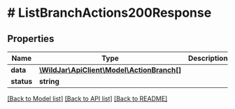 # # ListBranchActions200Response

## Properties

Name | Type | Description | Notes
------------ | ------------- | ------------- | -------------
**data** | [**\WildJar\ApiClient\Model\ActionBranch[]**](ActionBranch.md) |  | [optional]
**status** | **string** |  | [optional]

[[Back to Model list]](../../README.md#models) [[Back to API list]](../../README.md#endpoints) [[Back to README]](../../README.md)
